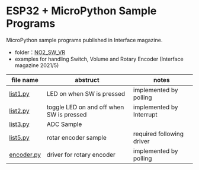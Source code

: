 # ESP32 + MicroPython Sample Programs
MicroPython sample programs published in Interface magazine.

- folder：[NO2_SW_VR](https://github.com/ESPuPy/ESP32-MicroPython-Samples/tree/master/NO2_SW_VR)
 - examples for handling Switch, Volume  and Rotary Encoder (Interface magazine 2021/5)

|file name|abstruct|notes|
|-|-|-|
|[list1.py](NO2_SW_VR/list1.py)|LED on when SW is pressed|implemented by polling|
|[list2.py](NO2_SW_VR/list2.py)|toggle LED on and off when SW is pressed|implemented by Interrupt|
|[list3.py](NO2_SW_VR/list3.py)|ADC Sample|
|[list5.py](NO2_SW_VR/list4.py)|rotar encoder sample|required following driver|
|[encoder.py](NO2_SW_VR/encoder.py)|driver for rotary encoder |implemented by polling|

